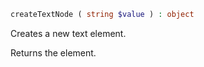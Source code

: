 ```php
createTextNode ( string $value ) : object
```

Creates a new text element.

Returns the element.
